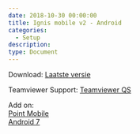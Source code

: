 ```yaml
---
date: 2018-10-30 00:00:00
title: Ignis mobile v2 - Android 
categories:
  - Setup
description:
type: Document
---
```


Download: [Laatste versie]("http://apk4umobile.v2.ignissoftware.nl/apkupdates/mobilev2/Ignis.apk")

Teamviewer Support:
[Teamviewer QS]("https://download.teamviewer.com/download/TeamViewerQS.apk")

Add on:  
[Point Mobile]("http://apk4umobile.v2.ignissoftware.nl/apkupdates/mobilev2/tvaddonpm.apk")  
[Android 7]("http://apk4umobile.v2.ignissoftware.nl/apkupdates/mobilev2/tvaddon.aosp7.apk">)